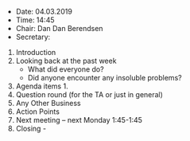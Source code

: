 - Date: 04.03.2019
- Time: 14:45
- Chair: Dan Dan Berendsen
- Secretary: 

1.	Introduction
2.  Looking back at the past week
    - What did everyone do?
    - Did anyone encounter any insoluble problems?
3.	Agenda items
	1. 
4.  Question round (for the TA or just in general)
5.	Any Other Business
6.	Action Points
7.	Next meeting – next Monday 1:45-1:45 
8.	Closing - 
